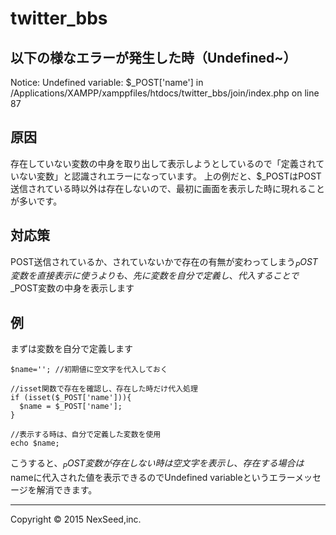 # twitter_bbs

## 以下の様なエラーが発生した時（Undefined~）

Notice:  Undefined variable: $_POST['name'] in /Applications/XAMPP/xamppfiles/htdocs/twitter_bbs/join/index.php on line 87

## 原因
存在していない変数の中身を取り出して表示しようとしているので「定義されていない変数」と認識されエラーになっています。
上の例だと、$_POSTはPOST送信されている時以外は存在しないので、最初に画面を表示した時に現れることが多いです。

## 対応策
POST送信されているか、されていないかで存在の有無が変わってしまう$_POST変数を直接表示に使うよりも、先に変数を自分で定義し、代入することで$_POST変数の中身を表示します

## 例
まずは変数を自分で定義します

    $name=''; //初期値に空文字を代入しておく
    
    //isset関数で存在を確認し、存在した時だけ代入処理
    if (isset($_POST['name'])){
      $name = $_POST['name'];
    }
    
    //表示する時は、自分で定義した変数を使用
    echo $name;


こうすると、$_POST変数が存在しない時は空文字を表示し、存在する場合は$nameに代入された値を表示できるのでUndefined variableというエラーメッセージを解消できます。

----------
Copyright © 2015 NexSeed,inc.
